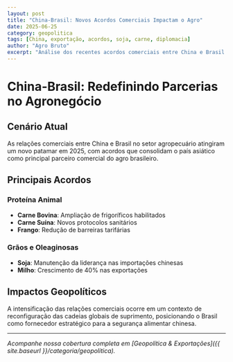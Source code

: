 ```yaml
---
layout: post
title: "China-Brasil: Novos Acordos Comerciais Impactam o Agro"
date: 2025-06-25
category: geopolitica
tags: [China, exportação, acordos, soja, carne, diplomacia]
author: "Agro Bruto"
excerpt: "Análise dos recentes acordos comerciais entre China e Brasil e seus impactos no setor agropecuário brasileiro."
---
```


# China-Brasil: Redefinindo Parcerias no Agronegócio

## Cenário Atual

As relações comerciais entre China e Brasil no setor agropecuário atingiram um novo patamar em 2025, com acordos que consolidam o país asiático como principal parceiro comercial do agro brasileiro.

## Principais Acordos

### Proteína Animal
- **Carne Bovina**: Ampliação de frigoríficos habilitados
- **Carne Suína**: Novos protocolos sanitários
- **Frango**: Redução de barreiras tarifárias

### Grãos e Oleaginosas
- **Soja**: Manutenção da liderança nas importações chinesas
- **Milho**: Crescimento de 40% nas exportações

## Impactos Geopolíticos

A intensificação das relações comerciais ocorre em um contexto de reconfiguração das cadeias globais de suprimento, posicionando o Brasil como fornecedor estratégico para a segurança alimentar chinesa.

---

*Acompanhe nossa cobertura completa em [Geopolítica & Exportações]({{ site.baseurl }}/categoria/geopolitica).*
